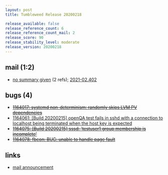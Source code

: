 ```yaml
---
layout: post
title: Tumbleweed Release 20200218

release_available: false
release_reference_count: 6
release_reference_count_mail: 2
release_score: 90
release_stability_level: moderate
release_version: 20200218
---
```


## mail (1:2)

- [no summary given](https://lists.opensuse.org/archives/list/factory@lists.opensuse.org/thread/Z6MCIMNDO65HTYUNA4BIVNVGSBZFXSZT) (2 refs); [2021-02.402](https://lists.opensuse.org/archives/list/factory@lists.opensuse.org/thread/Z6MCIMNDO65HTYUNA4BIVNVGSBZFXSZT)

## bugs (4)

<!--more-->

- ~~[1164017: systemd non-determinism: randomly skips LVM PV dependencies](https://bugzilla.opensuse.org/show_bug.cgi?id=1164017)~~
- [1164061: \[Build 20200215\] openQA test fails in sshd with a connection to localhost being terminated when the host key is expected](https://bugzilla.opensuse.org/show_bug.cgi?id=1164061)
- ~~[1164075: \[Build 20200215\] sssd: 'testuser1 group membership is incomplete'](https://bugzilla.opensuse.org/show_bug.cgi?id=1164075)~~
- ~~[1164078: fbcon: BUG: unable to handle page fault](https://bugzilla.opensuse.org/show_bug.cgi?id=1164078)~~



## links

- [mail announcement](https://lists.opensuse.org/archives/list/factory@lists.opensuse.org/thread/Z6MCIMNDO65HTYUNA4BIVNVGSBZFXSZT)
